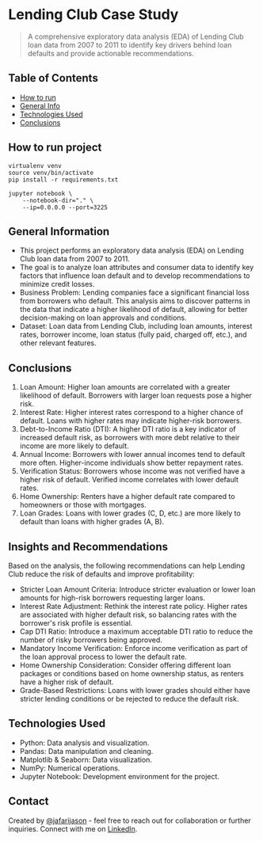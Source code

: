# Lending Club Case Study
> A comprehensive exploratory data analysis (EDA) of Lending Club loan data from 2007 to 2011 to identify key drivers behind loan defaults and provide actionable recommendations.


## Table of Contents
* [How to run](#how-to-run-project)
* [General Info](#general-information)
* [Technologies Used](#technologies-used)
* [Conclusions](#conclusions)


## How to run project
```
virtualenv venv
source venv/bin/activate
pip install -r requirements.txt
```

```
jupyter notebook \
    --notebook-dir="." \
    --ip=0.0.0.0 --port=3225
```

<!-- You can include any other section that is pertinent to your problem -->

## General Information
- This project performs an exploratory data analysis (EDA) on Lending Club loan data from 2007 to 2011.
- The goal is to analyze loan attributes and consumer data to identify key factors that influence loan default and to develop recommendations to minimize credit losses.
- Business Problem: Lending companies face a significant financial loss from borrowers who default. This analysis aims to discover patterns in the data that indicate a higher likelihood of default, allowing for better decision-making on loan approvals and conditions.
- Dataset: Loan data from Lending Club, including loan amounts, interest rates, borrower income, loan status (fully paid, charged off, etc.), and other relevant features.

 

## Conclusions
1. Loan Amount: Higher loan amounts are correlated with a greater likelihood of default. Borrowers with larger loan requests pose a higher risk.
2. Interest Rate: Higher interest rates correspond to a higher chance of default. Loans with higher rates may indicate higher-risk borrowers.
3. Debt-to-Income Ratio (DTI): A higher DTI ratio is a key indicator of increased default risk, as borrowers with more debt relative to their income are more likely to default.
4. Annual Income: Borrowers with lower annual incomes tend to default more often. Higher-income individuals show better repayment rates.
5. Verification Status: Borrowers whose income was not verified have a higher risk of default. Verified income correlates with lower default rates.
6. Home Ownership: Renters have a higher default rate compared to homeowners or those with mortgages.
7. Loan Grades: Loans with lower grades (C, D, etc.) are more likely to default than loans with higher grades (A, B).

## Insights and Recommendations

Based on the analysis, the following recommendations can help Lending Club reduce the risk of defaults and improve profitability:

- Stricter Loan Amount Criteria: Introduce stricter evaluation or lower loan amounts for high-risk borrowers requesting larger loans.
- Interest Rate Adjustment: Rethink the interest rate policy. Higher rates are associated with higher default risk, so balancing rates with the borrower's risk profile is essential.
- Cap DTI Ratio: Introduce a maximum acceptable DTI ratio to reduce the number of risky borrowers being approved.
- Mandatory Income Verification: Enforce income verification as part of the loan approval process to lower the default rate.
- Home Ownership Consideration: Consider offering different loan packages or conditions based on home ownership status, as renters have a higher risk of default.
- Grade-Based Restrictions: Loans with lower grades should either have stricter lending conditions or be rejected to reduce the default risk.


## Technologies Used
- Python: Data analysis and visualization.
- Pandas: Data manipulation and cleaning.
- Matplotlib & Seaborn: Data visualization.
- NumPy: Numerical operations.
- Jupyter Notebook: Development environment for the project.

 

## Contact
Created by [@jafarijason](https://github.com/jafarijason) - feel free to reach out for collaboration or further inquiries.
Connect with me on [LinkedIn](https://www.linkedin.com/in/jasonjafari/).
